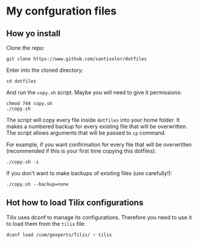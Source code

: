 # My confguration files

## How yo install

Clone the repo:

    git clone https://www.github.com/santisoler/dotfiles

Enter into the cloned directory:

    cd dotfiles

And run the `copy.sh` script.
Maybe you will need to give it permissions:

    chmod 744 copy.sh
    ./copy.sh

The script will copy every file inside `dotfiles` into your home folder.
It makes a numbered backup for every existing file that will be overwritten.
The script allows arguments that will be passed to `cp` command.

For example, if you want confirmation for every file that will be overwritten
(recommended if this is your first time copying this dotfiles):

    ./copy.sh -i

If you don't want to make backups of existing files (use carefully!):

    ./copy.sh --backup=none


## Hot how to load Tilix configurations

Tilix uses dconf to manage its configurations. Therefore you need to use it to load them
from the `tilix` file:

```bash
dconf load /com/gexperts/Tilix/ < tilix
```
